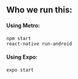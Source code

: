 <h2>Who we run this:</h2>

<h4>Using Metro:</h4>

<code>npm start</code>
<br>
<code>react-native run-android</code> 

<h4>Using Expo:</h4>

<code>expo start</code>
